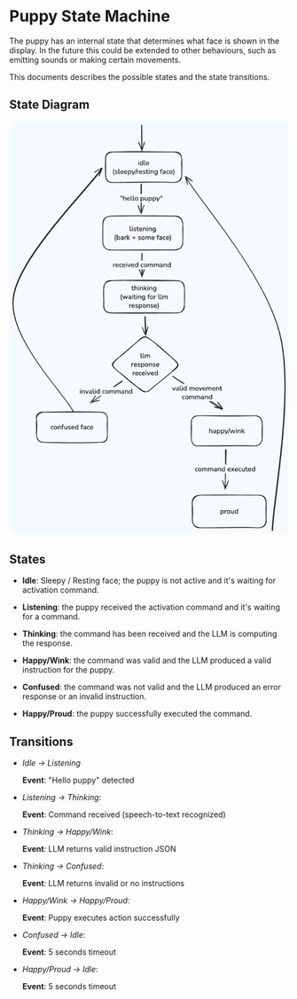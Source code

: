 # Puppy State Machine

The puppy has an internal state that determines what face is shown in the display. In the future this could be extended to other behaviours, such as emitting sounds or making certain movements.

This documents describes the possible states and the state transitions.

## State Diagram

![Puppy State Diagram](assets/images/puppy-state-diagram-v1.png "Puppy State Diagram")

## States

* __Idle__: Sleepy / Resting face; the puppy is not active and it's waiting for activation command.

* __Listening__: the puppy received the activation command and it's waiting for a command.

* __Thinking__: the command has been received and the LLM is computing the response.

* __Happy/Wink__: the command was valid and the LLM produced a valid instruction for the puppy.

* __Confused__: the command was not valid and the LLM produced an error response or an invalid instruction.

* __Happy/Proud__: the puppy successfully executed the command.

## Transitions

* _Idle → Listening_

    __Event__: "Hello puppy" detected

* _Listening → Thinking_:

    __Event__: Command received (speech-to-text recognized)

* _Thinking → Happy/Wink_:

    __Event__: LLM returns valid instruction JSON

* _Thinking → Confused_:

    __Event__: LLM returns invalid or no instructions

* _Happy/Wink → Happy/Proud_:

    __Event__: Puppy executes action successfully

* _Confused → Idle_:

    __Event__: 5 seconds timeout

* _Happy/Proud → Idle_:

    __Event__: 5 seconds timeout
